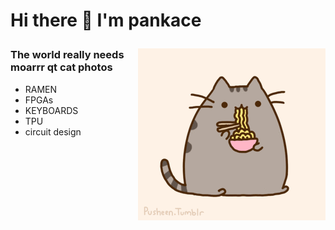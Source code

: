 # Hi there 👋 I'm pankace <br></p>

<img src = 'https://github.com/pankace/pankace/blob/main/images%20/pusheen2.jpg' alt = 'Ramen Pusheen1' align='right'/>

### The world really needs moarrr qt cat photos

- RAMEN
- FPGAs
- KEYBOARDS
- TPU
- circuit design
